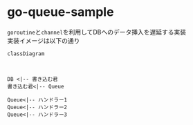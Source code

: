 # go-queue-sample

`goroutine`と`channel`を利用してDBへのデータ挿入を遅延する実装  
実装イメージは以下の通り  

```mermaid
classDiagram



DB <|-- 書き込む君
書き込む君<|-- Queue

Queue<|-- ハンドラー1
Queue<|-- ハンドラー2
Queue<|-- ハンドラー3

```


